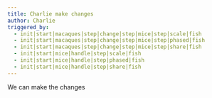 ```yaml
---
title: Charlie make changes
author: Charlie
triggered_by:
  - init|start|macaques|step|change|step|mice|step|scale|fish
  - init|start|macaques|step|change|step|mice|step|phased|fish
  - init|start|macaques|step|change|step|mice|step|share|fish
  - init|start|mice|handle|step|scale|fish
  - init|start|mice|handle|step|phased|fish
  - init|start|mice|handle|step|share|fish
---
```

We can make the changes
